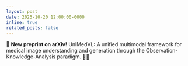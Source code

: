 ```yaml
---
layout: post
date: 2025-10-20 12:00:00-0000
inline: true
related_posts: false
---
```


🚀 **New preprint on arXiv!** UniMedVL: A unified multimodal framework for medical image understanding and generation through the Observation-Knowledge-Analysis paradigm. 🏥🤖
